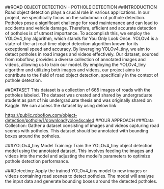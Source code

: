 ##ROAD OBJECT DETECTION - POTHOLE DETECTION
##INTRODUCTION
Road object detection plays a crucial role in various applications. In our project, we specifically focus on the subdomain of pothole detection. Potholes pose a significant challenge for road maintenance and can lead to accidents and vehicle damage. Therefore, efficient and accurate detection of potholes is of utmost importance. To accomplish this, we employ the YOLOv4_tiny algorithm, which stands for You Only Look Once. YOLOv4 is a state-of-the-art real-time object detection algorithm known for its exceptional speed and accuracy. By leveraging YOLOv4_tiny, we aim to detect potholes in road images and videos effectively. Our dataset, sourced from roboflow, provides a diverse collection of annotated images and videos, allowing us to train our model. By employing the YOLOv4_tiny algorithm and utilizing both images and videos, our project aims to contribute to the field of road object detection, specifically in the context of pothole detection.

##DATASET
This dataset is a collection of 665 images of roads with the potholes labeled. The dataset was created and shared by undergraduate student as part of his undergraduate thesis and was originally shared on Kaggle. We can access the dataset by using delow link

https://public.roboflow.com/object-detection/pothole/1/download/yolov4scaled
##OUR APPROACH
###Data Collection:
Gather a dataset consisting of images and videos capturing road scenes with potholes. This dataset should be annotated with bounding boxes around the potholes.

###YOLOv4_tiny Model Training:
Train the YOLOv4_tiny object detection model using the annotated dataset. This involves feeding the images and videos into the model and adjusting the model's parameters to optimize pothole detection performance.

###Detecting:
Apply the trained YOLOv4_tiny model to new images or videos containing road scenes to detect potholes. The model will analyse the input data and generate bounding boxes around the detected potholes.
